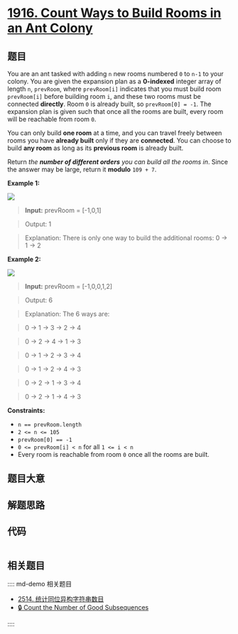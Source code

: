 # [1916. Count Ways to Build Rooms in an Ant Colony](https://leetcode.com/problems/count-ways-to-build-rooms-in-an-ant-colony/)

## 题目

You are an ant tasked with adding `n` new rooms numbered `0` to `n-1` to your
colony. You are given the expansion plan as a **0-indexed** integer array of
length `n`, `prevRoom`, where `prevRoom[i]` indicates that you must build room
`prevRoom[i]` before building room `i`, and these two rooms must be connected
**directly**. Room `0` is already built, so `prevRoom[0] = -1`. The expansion
plan is given such that once all the rooms are built, every room will be
reachable from room `0`.

You can only build **one room** at a time, and you can travel freely between
rooms you have **already built** only if they are **connected**. You can
choose to build **any room** as long as its **previous room**  is already
built.

Return _the **number of different orders** you can build all the rooms in_.
Since the answer may be large, return it **modulo** `109 + 7`.



**Example 1:**

![](https://assets.leetcode.com/uploads/2021/06/19/d1.JPG)

> 
> 
> 
> 
> 
> **Input:** prevRoom = [-1,0,1]
> 
> Output: 1
> 
> Explanation:  There is only one way to build the additional rooms: 0 -> 1 -> 2

**Example 2:**

**![](https://assets.leetcode.com/uploads/2021/06/19/d2.JPG)**

> 
> 
> 
> 
> 
> **Input:** prevRoom = [-1,0,0,1,2]
> 
> Output: 6
> 
> Explanation: The 6 ways are:
> 
> 0 -> 1 -> 3 -> 2 -> 4
> 
> 0 -> 2 -> 4 -> 1 -> 3
> 
> 0 -> 1 -> 2 -> 3 -> 4
> 
> 0 -> 1 -> 2 -> 4 -> 3
> 
> 0 -> 2 -> 1 -> 3 -> 4
> 
> 0 -> 2 -> 1 -> 4 -> 3

**Constraints:**

  * `n == prevRoom.length`
  * `2 <= n <= 105`
  * `prevRoom[0] == -1`
  * `0 <= prevRoom[i] < n` for all `1 <= i < n`
  * Every room is reachable from room `0` once all the rooms are built.


## 题目大意

## 解题思路

## 代码

```javascript

```

## 相关题目

:::: md-demo 相关题目
- [2514. 统计同位异构字符串数目](https://leetcode.com/problems/count-anagrams)
- [🔒 Count the Number of Good Subsequences](https://leetcode.com/problems/count-the-number-of-good-subsequences)

::::
